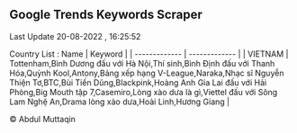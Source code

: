 

## Google Trends Keywords Scraper 
 
Last Update 20-08-2022 , 16:25:52

Country List :
 Name  | Keyword |
| ------------- | ------------- |
| VIETNAM | Tottenham,Bình Dương đấu với Hà Nội,Thí sinh,Bình Định đấu với Thanh Hóa,Quỳnh Kool,Antony,Bảng xếp hạng V-League,Naraka,Nhạc sĩ Nguyễn Thiện Tơ,BTC,Bùi Tiến Dũng,Blackpink,Hoàng Anh Gia Lai đấu với Hải Phòng,Big Mouth tập 7,Casemiro,Lòng xào dưa là gì,Viettel đấu với Sông Lam Nghệ An,Drama lòng xào dưa,Hoài Linh,Hương Giang |



© Abdul Muttaqin 
